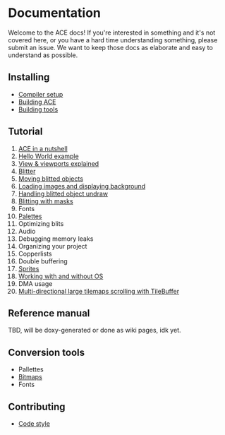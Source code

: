 # Documentation

Welcome to the ACE docs! If you're interested in something and it's not covered
here, or you have a hard time understanding something, please submit an issue.
We want to keep those docs as elaborate and easy to understand as possible.

## Installing

- [Compiler setup](installing/compiler.md)
- [Building ACE](installing/ace.md)
- [Building tools](installing/tools.md)

## Tutorial

1. [ACE in a nutshell](programming/ace_in_a_nutshell.md)
1. [Hello World example](programming/hello_world.md)
1. [View & viewports explained](programming/view.md)
1. [Blitter](programming/blit.md)
1. [Moving blitted objects](programming/moving_blits.md)
1. [Loading images and displaying background](programming/loading_images.md)
1. [Handling blitted object undraw](programming/blit_undraw.md)
1. [Blitting with masks](programming/blits_with_mask.md)
1. Fonts
1. [Palettes](programming/palette.md)
1. Optimizing blits
1. Audio
1. Debugging memory leaks
1. Organizing your project
1. Copperlists
1. Double buffering
1. [Sprites](programming/sprites.md)
1. [Working with and without OS](programming/os.md)
1. DMA usage
2. [Multi-directional large tilemaps scrolling with TileBuffer](programming/tilebuffer.md)

## Reference manual

TBD, will be doxy-generated or done as wiki pages, idk yet.

## Conversion tools

- Pallettes
- [Bitmaps](tools/bitmap_conv.md)
- Fonts

## Contributing

- [Code style](contributing/codestyle.md)
